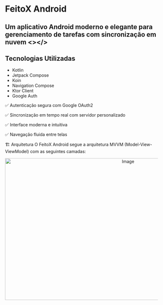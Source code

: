 <h1>
  FeitoX Android
</h1> 
  
<h2>
  
Um aplicativo Android moderno e elegante para gerenciamento de tarefas com sincronização em nuvem
<></>
</h2>

<h2>
  Tecnologias Utilizadas
</h2>
<ul>
  <li>Kotlin</li>
  <li>Jetpack Compose</li>
  <li>Koin</li>
  <li>Navigation Compose</li>
  <li>Ktor Client</li>
  <li>Google Auth</li>
</ul>

✅ Autenticação segura com Google OAuth2

✅ Sincronização em tempo real com servidor personalizado

✅ Interface moderna e intuitiva

✅ Navegação fluida entre telas

🏗️ Arquitetura
O FeitoX Android segue a arquitetura MVVM (Model-View-ViewModel) com as seguintes camadas:

<div align ="center">
  <img width="795" height="467" alt="Image" src="https://github.com/user-attachments/assets/cf9ac22e-f273-4972-b8c6-0040de44388f" />
</div>
